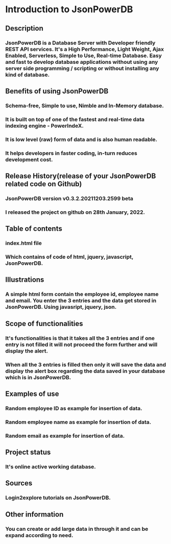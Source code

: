 # Introduction to JsonPowerDB
## Description
### JsonPowerDB is a Database Server with Developer friendly REST API services. It's a High Performance, Light Weight, Ajax Enabled, Serverless, Simple to Use, Real-time Database. Easy and fast to develop database applications without using any server side programming / scripting or without installing any kind of database.
## Benefits of using JsonPowerDB
### Schema-free, Simple to use, Nimble and In-Memory database. 
### It is built on top of one of the fastest and real-time data indexing engine - PowerIndeX. 
### It is low level (raw) form of data and is also human readable. 
### It helps developers in faster coding, in-turn reduces development cost.
## Release History(release of your JsonPowerDB related code on Github)
### JsonPowerDB version v0.3.2.20211203.2599 beta
### I released the project on github on 28th January, 2022.
## Table of contents
### index.html file
### Which contains of code of html, jquery, javascript, JsonPowerDB.
## Illustrations
### A simple html form contain the employee id, employee name and email. You enter the 3 entries and the data get stored in JsonPowerDB. Using javasript, jquery, json.
## Scope of functionalities
### It's functionalities is that it takes all the 3 entries and if one entry is not filled it will not proceed the form further and will display the alert. 
### When all the 3 entries is filled then only it will save the data and display the alert box regarding the data saved in your database which is in JsonPowerDB. 
## Examples of use
### Random employee ID as example for insertion of data.
### Random employee name as example for insertion of data.
### Random email as example for insertion of data.
## Project status
### It's online active working database.
## Sources
### Login2explore tutorials on JsonPowerDB.
## Other information
### You can create or add large data in through it and can be expand according to need.
